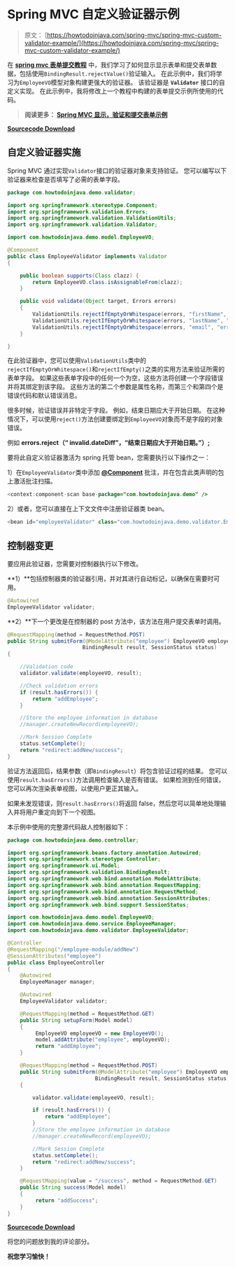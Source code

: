 # Spring MVC 自定义验证器示例

> 原文： [https://howtodoinjava.com/spring-mvc/spring-mvc-custom-validator-example/](https://howtodoinjava.com/spring-mvc/spring-mvc-custom-validator-example/)

在 [**spring mvc 表单提交教程**](//howtodoinjava.com/spring/spring-mvc/spring-mvc-display-validate-and-submit-form-example/) 中，我们学习了如何显示显示表单和提交表单数据，包括使用`BindingResult.rejectValue()`验证输入。 在此示例中，我们将学习为`EmployeeVO`模型对象构建更强大的验证器。 该验证器是 **`Validator`** 接口的自定义实现。 在此示例中，我将修改上一个教程中构建的表单提交示例所使用的代码。

> **阅读更多： [Spring MVC 显示，验证和提交表单示例](//howtodoinjava.com/spring/spring-mvc/spring-mvc-display-validate-and-submit-form-example/)**

[**Sourcecode Download**](https://drive.google.com/file/d/0B7yo2HclmjI4WFFvOVAwNFRVV1E/view?usp=sharing)

## 自定义验证器实施

Spring MVC 通过实现`Validator`接口的验证器对象来支持验证。 您可以编写以下验证器来检查是否填写了必需的表单字段。

```java
package com.howtodoinjava.demo.validator;

import org.springframework.stereotype.Component;
import org.springframework.validation.Errors;
import org.springframework.validation.ValidationUtils;
import org.springframework.validation.Validator;

import com.howtodoinjava.demo.model.EmployeeVO;

@Component
public class EmployeeValidator implements Validator 
{

	public boolean supports(Class clazz) {
		return EmployeeVO.class.isAssignableFrom(clazz);
	}

	public void validate(Object target, Errors errors) 
	{
		ValidationUtils.rejectIfEmptyOrWhitespace(errors, "firstName", "error.firstName", "First name is required.");
		ValidationUtils.rejectIfEmptyOrWhitespace(errors, "lastName", "error.lastName", "Last name is required.");
		ValidationUtils.rejectIfEmptyOrWhitespace(errors, "email", "error.email", "Email is required.");
	}

}

```

在此验证器中，您可以使用`ValidationUtils`类中的`rejectIfEmptyOrWhitespace()`和`rejectIfEmpty()`之类的实用方法来验证所需的表单字段。 如果这些表单字段中的任何一个为空，这些方法将创建一个字段错误并将其绑定到该字段。 这些方法的第二个参数是属性名称，而第三个和第四个是错误代码和默认错误消息。

很多时候，验证错误并非特定于字段。 例如，结束日期应大于开始日期。 在这种情况下，可以使用`reject()`方法创建要绑定到`EmployeeVO`对象而不是字段的对象错误。

例如 **errors.reject（“ invalid.dateDiff”，“结束日期应大于开始日期。”）;**

要将此自定义验证器激活为 spring 托管 bean，您需要执行以下操作之一：

1）在`EmployeeValidator`类中添加 [**@Component**](//howtodoinjava.com/spring/spring-core/how-to-use-spring-component-repository-service-and-controller-annotations/) 批注，并在包含此类声明的包上激活批注扫描。

```java
<context:component-scan base-package="com.howtodoinjava.demo" />

```

2）或者，您可以直接在上下文文件中注册验证器类 bean。

```java
<bean id="employeeValidator" class="com.howtodoinjava.demo.validator.EmployeeValidator" />

```

## 控制器变更

要应用此验证器，您需要对控制器执行以下修改。

**1）**包括控制器类的验证器引用，并对其进行自动标记，以确保在需要时可用。

```java
@Autowired
EmployeeValidator validator;

```

**2）**下一个更改是在控制器的 post 方法中，该方法在用户提交表单时调用。

```java
@RequestMapping(method = RequestMethod.POST)
public String submitForm(@ModelAttribute("employee") EmployeeVO employeeVO,
						BindingResult result, SessionStatus status) 
{

	//Validation code
	validator.validate(employeeVO, result);

	//Check validation errors
	if (result.hasErrors()) {
		return "addEmployee";
	}

	//Store the employee information in database
	//manager.createNewRecord(employeeVO);

	//Mark Session Complete
	status.setComplete();
	return "redirect:addNew/success";
}

```

验证方法返回后，结果参数（即`BindingResult`）将包含验证过程的结果。 您可以使用`result.hasErrors()`方法调用检查输入是否有错误。 如果检测到任何错误，您可以再次渲染表单视图，以使用户更正其输入。

如果未发现错误，则`result.hasErrors()`将返回 false，然后您可以简单地处理输入并将用户重定向到下一个视图。

本示例中使用的完整源代码敌人控制器如下：

```java
package com.howtodoinjava.demo.controller;

import org.springframework.beans.factory.annotation.Autowired;
import org.springframework.stereotype.Controller;
import org.springframework.ui.Model;
import org.springframework.validation.BindingResult;
import org.springframework.web.bind.annotation.ModelAttribute;
import org.springframework.web.bind.annotation.RequestMapping;
import org.springframework.web.bind.annotation.RequestMethod;
import org.springframework.web.bind.annotation.SessionAttributes;
import org.springframework.web.bind.support.SessionStatus;

import com.howtodoinjava.demo.model.EmployeeVO;
import com.howtodoinjava.demo.service.EmployeeManager;
import com.howtodoinjava.demo.validator.EmployeeValidator;

@Controller
@RequestMapping("/employee-module/addNew")
@SessionAttributes("employee")
public class EmployeeController 
{
	@Autowired
	EmployeeManager manager;

	@Autowired
	EmployeeValidator validator;

	@RequestMapping(method = RequestMethod.GET)
    public String setupForm(Model model) 
	{
		 EmployeeVO employeeVO = new EmployeeVO();
		 model.addAttribute("employee", employeeVO);
		 return "addEmployee";
    }

	@RequestMapping(method = RequestMethod.POST)
    public String submitForm(@ModelAttribute("employee") EmployeeVO employeeVO,
            				BindingResult result, SessionStatus status) 
	{

		validator.validate(employeeVO, result);

		if (result.hasErrors()) {
			return "addEmployee";
		}
		//Store the employee information in database
		//manager.createNewRecord(employeeVO);

		//Mark Session Complete
		status.setComplete();
		return "redirect:addNew/success";
    }

	@RequestMapping(value = "/success", method = RequestMethod.GET)
    public String success(Model model) 
	{
		 return "addSuccess";
    }
}

```

[**Sourcecode Download**](https://drive.google.com/file/d/0B7yo2HclmjI4WFFvOVAwNFRVV1E/view?usp=sharing)

将您的问题放到我的评论部分。

**祝您学习愉快！**